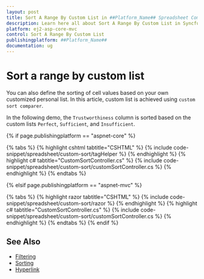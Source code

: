 ```yaml
---
layout: post
title: Sort A Range By Custom List in ##Platform_Name## Spreadsheet Component | Syncfusion
description: Learn here all about Sort A Range By Custom List in Syncfusion ##Platform_Name## Spreadsheet component of Syncfusion Essential JS 2 and more.
platform: ej2-asp-core-mvc
control: Sort A Range By Custom List
publishingplatform: ##Platform_Name##
documentation: ug
---
```



# Sort a range by custom list

You can also define the sorting of cell values based on your own customized personal list. In this article, custom list is achieved using `custom sort comparer`.

In the following demo, the `Trustworthiness` column is sorted based on the custom lists `Perfect`, `Sufficient`, and `Insufficient`.

{% if page.publishingplatform == "aspnet-core" %}

{% tabs %}
{% highlight cshtml tabtitle="CSHTML" %}
{% include code-snippet/spreadsheet/custom-sort/tagHelper %}
{% endhighlight %}
{% highlight c# tabtitle="CustomSortController.cs" %}
{% include code-snippet/spreadsheet/custom-sort/customSortController.cs %}
{% endhighlight %}
{% endtabs %}

{% elsif page.publishingplatform == "aspnet-mvc" %}

{% tabs %}
{% highlight razor tabtitle="CSHTML" %}
{% include code-snippet/spreadsheet/custom-sort/razor %}
{% endhighlight %}
{% highlight c# tabtitle="CustomSortController.cs" %}
{% include code-snippet/spreadsheet/custom-sort/customSortController.cs %}
{% endhighlight %}
{% endtabs %}
{% endif %}



## See Also

* [Filtering](https://ej2.syncfusion.com/aspnetmvc/documentation/spreadsheet/filter)
* [Sorting](https://ej2.syncfusion.com/aspnetcore/documentation/spreadsheet/sort)
* [Hyperlink](https://ej2.syncfusion.com/aspnetmvc/documentation/spreadsheet/link)